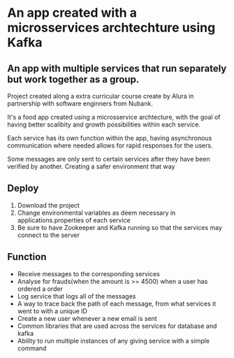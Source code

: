 # An app created with a microsservices archtechture using Kafka
## An app with multiple services that run separately but work together as a group. 

Project created along a extra curricular course create by Alura in partnership with software enginners from Nubank.

It's a food app created using a microsservice archtecture, with the goal of having better scalibity and growth possibilities within each service.


Each service has its own function within the app, having asynchronous communication where needed allows for rapid responses for the users.


Some messages are only sent to certain services after they have been verified by another. Creating a safer environment that way

## Deploy

1. Download the project
2. Change environmental variables as deem necessary in applications.properties of each service
3. Be sure to have Zookeeper and Kafka running so that the services may connect to the server

## Function

* Receive messages to the corresponding services
* Analyse for frauds(when the amount is >= 4500) when a user has ordered a order
* Log service that logs all of the messages
* A way to trace back the path of each message, from what services it went to with a unique ID
* Create a new user whenever a new email is sent
* Common libraries that are used across the services for database and kafka
* Ability to run multiple instances of any giving service with a simple command
